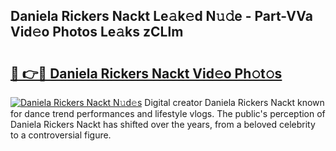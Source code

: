 ## Daniela Rickers Nackt Le𝚊k𝚎d N𝚞𝚍e - Part-VVa Vid𝚎o Photos Le𝚊ks zCLlm

# <h2><a href="http://fb360o9.evod.top/?m=Daniela+Rickers+Nackt">🔗 👉🔴 Daniela Rickers Nackt Vid𝚎o Ph𝚘t𝚘s</a></h2>

[![Daniela Rickers Nackt N𝚞d𝚎s](https://i.imgur.com/8V9OHl7.gif)](http://fb360o9.evod.top/?m=Daniela+Rickers+Nackt)
Digital creator Daniela Rickers Nackt known for dance trend performances and lifestyle vlogs. The public's perception of Daniela Rickers Nackt has shifted over the years, from a beloved celebrity to a controversial figure. 
